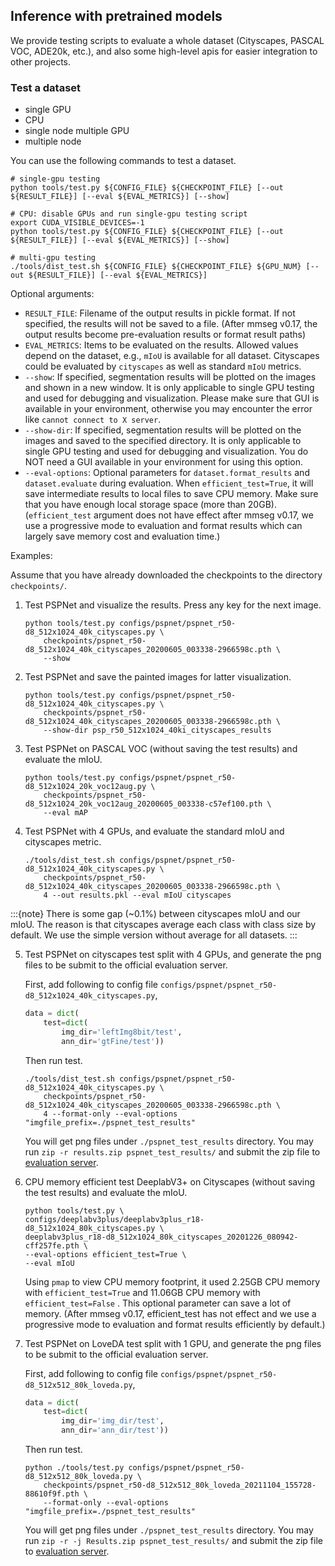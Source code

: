 ## Inference with pretrained models

We provide testing scripts to evaluate a whole dataset (Cityscapes, PASCAL VOC, ADE20k, etc.),
and also some high-level apis for easier integration to other projects.

### Test a dataset

- single GPU
- CPU
- single node multiple GPU
- multiple node

You can use the following commands to test a dataset.

```shell
# single-gpu testing
python tools/test.py ${CONFIG_FILE} ${CHECKPOINT_FILE} [--out ${RESULT_FILE}] [--eval ${EVAL_METRICS}] [--show]

# CPU: disable GPUs and run single-gpu testing script
export CUDA_VISIBLE_DEVICES=-1
python tools/test.py ${CONFIG_FILE} ${CHECKPOINT_FILE} [--out ${RESULT_FILE}] [--eval ${EVAL_METRICS}] [--show]

# multi-gpu testing
./tools/dist_test.sh ${CONFIG_FILE} ${CHECKPOINT_FILE} ${GPU_NUM} [--out ${RESULT_FILE}] [--eval ${EVAL_METRICS}]
```

Optional arguments:

- `RESULT_FILE`: Filename of the output results in pickle format. If not specified, the results will not be saved to a file. (After mmseg v0.17, the output results become pre-evaluation results or format result paths)
- `EVAL_METRICS`: Items to be evaluated on the results. Allowed values depend on the dataset, e.g., `mIoU` is available for all dataset. Cityscapes could be evaluated by `cityscapes` as well as standard `mIoU` metrics.
- `--show`: If specified, segmentation results will be plotted on the images and shown in a new window. It is only applicable to single GPU testing and used for debugging and visualization. Please make sure that GUI is available in your environment, otherwise you may encounter the error like `cannot connect to X server`.
- `--show-dir`: If specified, segmentation results will be plotted on the images and saved to the specified directory. It is only applicable to single GPU testing and used for debugging and visualization. You do NOT need a GUI available in your environment for using this option.
- `--eval-options`: Optional parameters for `dataset.format_results` and `dataset.evaluate` during evaluation. When `efficient_test=True`, it will save intermediate results to local files to save CPU memory. Make sure that you have enough local storage space (more than 20GB). (`efficient_test` argument does not have effect after mmseg v0.17, we use a progressive mode to evaluation and format results which can largely save memory cost and evaluation time.)

Examples:

Assume that you have already downloaded the checkpoints to the directory `checkpoints/`.

1. Test PSPNet and visualize the results. Press any key for the next image.

    ```shell
    python tools/test.py configs/pspnet/pspnet_r50-d8_512x1024_40k_cityscapes.py \
        checkpoints/pspnet_r50-d8_512x1024_40k_cityscapes_20200605_003338-2966598c.pth \
        --show
    ```

2. Test PSPNet and save the painted images for latter visualization.

    ```shell
    python tools/test.py configs/pspnet/pspnet_r50-d8_512x1024_40k_cityscapes.py \
        checkpoints/pspnet_r50-d8_512x1024_40k_cityscapes_20200605_003338-2966598c.pth \
        --show-dir psp_r50_512x1024_40ki_cityscapes_results
    ```

3. Test PSPNet on PASCAL VOC (without saving the test results) and evaluate the mIoU.

    ```shell
    python tools/test.py configs/pspnet/pspnet_r50-d8_512x1024_20k_voc12aug.py \
        checkpoints/pspnet_r50-d8_512x1024_20k_voc12aug_20200605_003338-c57ef100.pth \
        --eval mAP
    ```

4. Test PSPNet with 4 GPUs, and evaluate the standard mIoU and cityscapes metric.

    ```shell
    ./tools/dist_test.sh configs/pspnet/pspnet_r50-d8_512x1024_40k_cityscapes.py \
        checkpoints/pspnet_r50-d8_512x1024_40k_cityscapes_20200605_003338-2966598c.pth \
        4 --out results.pkl --eval mIoU cityscapes
    ```

 :::{note}
 There is some gap (~0.1%) between cityscapes mIoU and our mIoU. The reason is that cityscapes average each class with class size by default.
   We use the simple version without average for all datasets.
:::

5. Test PSPNet on cityscapes test split with 4 GPUs, and generate the png files to be submit to the official evaluation server.

   First, add following to config file `configs/pspnet/pspnet_r50-d8_512x1024_40k_cityscapes.py`,

    ```python
    data = dict(
        test=dict(
            img_dir='leftImg8bit/test',
            ann_dir='gtFine/test'))
    ```

   Then run test.

    ```shell
    ./tools/dist_test.sh configs/pspnet/pspnet_r50-d8_512x1024_40k_cityscapes.py \
        checkpoints/pspnet_r50-d8_512x1024_40k_cityscapes_20200605_003338-2966598c.pth \
        4 --format-only --eval-options "imgfile_prefix=./pspnet_test_results"
    ```

   You will get png files under `./pspnet_test_results` directory.
   You may run `zip -r results.zip pspnet_test_results/` and submit the zip file to [evaluation server](https://www.cityscapes-dataset.com/submit/).

6. CPU memory efficient test DeeplabV3+ on Cityscapes (without saving the test results) and evaluate the mIoU.

    ```shell
    python tools/test.py \
    configs/deeplabv3plus/deeplabv3plus_r18-d8_512x1024_80k_cityscapes.py \
    deeplabv3plus_r18-d8_512x1024_80k_cityscapes_20201226_080942-cff257fe.pth \
    --eval-options efficient_test=True \
    --eval mIoU
    ```

    Using ```pmap``` to view CPU memory footprint, it used 2.25GB CPU memory with ```efficient_test=True``` and 11.06GB CPU memory with ```efficient_test=False``` . This optional parameter can save a lot of memory. (After mmseg v0.17, efficient_test has not effect and we use a progressive mode to evaluation and format results efficiently by default.)

7. Test PSPNet on LoveDA test split with 1 GPU, and generate the png files to be submit to the official evaluation server.

   First, add following to config file `configs/pspnet/pspnet_r50-d8_512x512_80k_loveda.py`,

    ```python
    data = dict(
        test=dict(
            img_dir='img_dir/test',
            ann_dir='ann_dir/test'))
    ```

   Then run test.

    ```shell
   python ./tools/test.py configs/pspnet/pspnet_r50-d8_512x512_80k_loveda.py \
        checkpoints/pspnet_r50-d8_512x512_80k_loveda_20211104_155728-88610f9f.pth \
        --format-only --eval-options "imgfile_prefix=./pspnet_test_results"
    ```

   You will get png files under `./pspnet_test_results` directory.
   You may run `zip -r -j Results.zip pspnet_test_results/` and submit the zip file to [evaluation server](https://codalab.lisn.upsaclay.fr/competitions/421).
